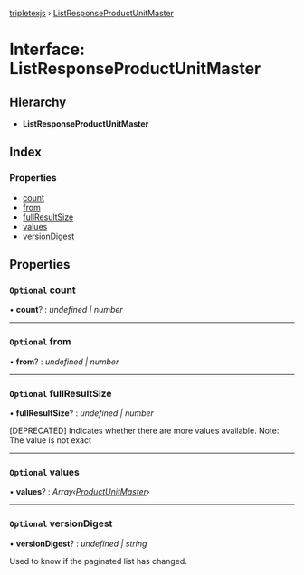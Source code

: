 [tripletexjs](../README.md) › [ListResponseProductUnitMaster](listresponseproductunitmaster.md)

# Interface: ListResponseProductUnitMaster

## Hierarchy

* **ListResponseProductUnitMaster**

## Index

### Properties

* [count](listresponseproductunitmaster.md#optional-count)
* [from](listresponseproductunitmaster.md#optional-from)
* [fullResultSize](listresponseproductunitmaster.md#optional-fullresultsize)
* [values](listresponseproductunitmaster.md#optional-values)
* [versionDigest](listresponseproductunitmaster.md#optional-versiondigest)

## Properties

### `Optional` count

• **count**? : *undefined | number*

___

### `Optional` from

• **from**? : *undefined | number*

___

### `Optional` fullResultSize

• **fullResultSize**? : *undefined | number*

[DEPRECATED] Indicates whether there are more values available. Note: The value is not exact

___

### `Optional` values

• **values**? : *Array‹[ProductUnitMaster](productunitmaster.md)›*

___

### `Optional` versionDigest

• **versionDigest**? : *undefined | string*

Used to know if the paginated list has changed.
